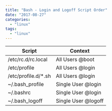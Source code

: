 ```yaml
---
title: "Bash - Login and Logoff Script Order"
date: "2017-08-27"
categories: 
  - "linux"
tags: 
  - "linux"
---
```


| Script | Context |
| --- | --- |
| /etc/rc.d/rc.local | All Users @boot |
| /etc/profile | All Users @login |
| /etc/profile.d/\*.sh | All Users @login |
| ~/.bash\_profile | Single User @login |
| ~/.bashrc | Single User @login |
| ~/.bash\_logoff | Single User @logoff |
